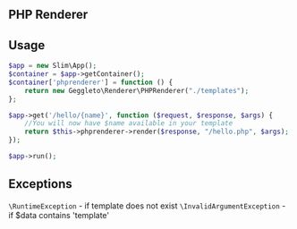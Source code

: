 ## PHP Renderer


## Usage

```php
$app = new Slim\App();
$container = $app->getContainer();
$container['phprenderer'] = function () {
    return new Geggleto\Renderer\PHPRenderer("./templates");
};

$app->get('/hello/{name}', function ($request, $response, $args) {
    //You will now have $name available in your template
    return $this->phprenderer->render($response, "/hello.php", $args);
});

$app->run();
```

## Exceptions
`\RuntimeException` - if template does not exist
`\InvalidArgumentException` - if $data contains 'template'